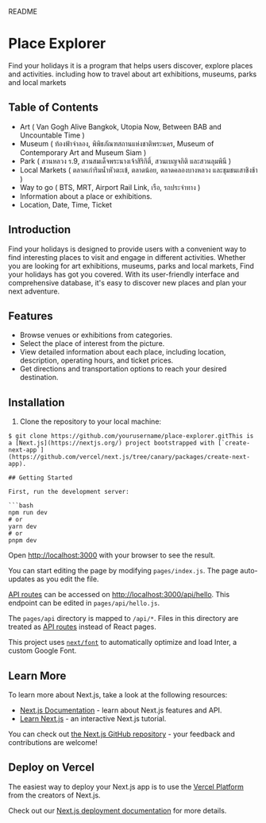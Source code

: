 README
# Place Explorer

Find your holidays it is a program that helps users discover, explore places and activities. including how to travel about art exhibitions, museums, parks and local markets

## Table of Contents

- Art ( Van Gogh Alive Bangkok, Utopia Now, Between BAB and Uncountable Time )
- Museum ( ท้องฟ้าจำลอง, พิพิธภัณฑสถานแห่งชาติพระนคร, Museum of Contemporary Art and Museum Siam )
- Park ( สวนหลวง ร.9, สวนสมเด็จพระนางเจ้าสิริกิติ์, สวนเบญจกิติ และสวนลุมพินี )
- Local Markets ( ตลาดเก่าริมน้ำหัวตะเข้, ตลาดน้อย, ตลาดคลองบางหลวง และชุมชนเสาชิงช้า )
- Way to go ( BTS, MRT, Airport Rail Link, เรือ, รถประจำทาง )
- Information about a place or exhibitions.
- Location, Date, Time, Ticket

## Introduction

Find your holidays is designed to provide users with a convenient way to find interesting places to visit and engage in different activities. Whether you are looking for art exhibitions, museums, parks and local markets, Find your holidays has got you covered. With its user-friendly interface and comprehensive database, it's easy to discover new places and plan your next adventure.

## Features

- Browse venues or exhibitions from categories.
- Select the place of interest from the picture.
- View detailed information about each place, including location, description, operating hours, and ticket prices.
- Get directions and transportation options to reach your desired destination.

## Installation

1. Clone the repository to your local machine:

```shell
$ git clone https://github.com/yourusername/place-explorer.gitThis is a [Next.js](https://nextjs.org/) project bootstrapped with [`create-next-app`](https://github.com/vercel/next.js/tree/canary/packages/create-next-app).

## Getting Started

First, run the development server:

```bash
npm run dev
# or
yarn dev
# or
pnpm dev
```

Open [http://localhost:3000](http://localhost:3000) with your browser to see the result.

You can start editing the page by modifying `pages/index.js`. The page auto-updates as you edit the file.

[API routes](https://nextjs.org/docs/api-routes/introduction) can be accessed on [http://localhost:3000/api/hello](http://localhost:3000/api/hello). This endpoint can be edited in `pages/api/hello.js`.

The `pages/api` directory is mapped to `/api/*`. Files in this directory are treated as [API routes](https://nextjs.org/docs/api-routes/introduction) instead of React pages.

This project uses [`next/font`](https://nextjs.org/docs/basic-features/font-optimization) to automatically optimize and load Inter, a custom Google Font.

## Learn More

To learn more about Next.js, take a look at the following resources:

- [Next.js Documentation](https://nextjs.org/docs) - learn about Next.js features and API.
- [Learn Next.js](https://nextjs.org/learn) - an interactive Next.js tutorial.

You can check out [the Next.js GitHub repository](https://github.com/vercel/next.js/) - your feedback and contributions are welcome!

## Deploy on Vercel

The easiest way to deploy your Next.js app is to use the [Vercel Platform](https://vercel.com/new?utm_medium=default-template&filter=next.js&utm_source=create-next-app&utm_campaign=create-next-app-readme) from the creators of Next.js.

Check out our [Next.js deployment documentation](https://nextjs.org/docs/deployment) for more details.
